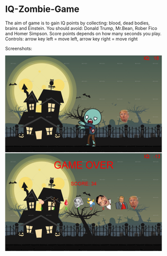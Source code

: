 # IQ-Zombie-Game
The aim of game is to gain IQ points by collecting: blood, dead bodies, brains and Einstein.
You should avoid: Donald Trump, Mr.Bean, Rober Fico and Homer Simpson.
Score points depends on how many seconds you play.
Controls: arrow key left = move left, arrow key right = move right

Screenshots:

![image](https://github.com/Johnny-FTW/IQ-Zombie-Game/blob/main/screens/iq1.png)
<br>
![image](https://github.com/Johnny-FTW/IQ-Zombie-Game/blob/main/screens/iq2.png)
